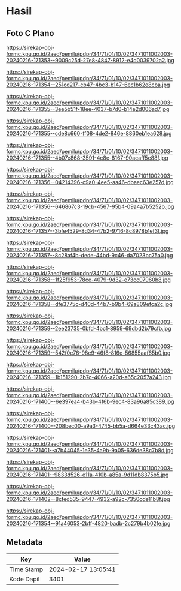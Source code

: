 # Hasil

## Foto C Plano

https://sirekap-obj-formc.kpu.go.id/2aed/pemilu/pdpr/34/71/01/10/02/3471011002003-20240216-171353--9009c25d-27e8-4847-8912-e4d0039702a2.jpg

https://sirekap-obj-formc.kpu.go.id/2aed/pemilu/pdpr/34/71/01/10/02/3471011002003-20240216-171354--251cd217-cb47-4bc3-b147-6ec1b62e8cba.jpg

https://sirekap-obj-formc.kpu.go.id/2aed/pemilu/pdpr/34/71/01/10/02/3471011002003-20240216-171355--3ee5b51f-18ee-4037-b7d0-b14e2d006ad7.jpg

https://sirekap-obj-formc.kpu.go.id/2aed/pemilu/pdpr/34/71/01/10/02/3471011002003-20240216-171355--cde8c660-ff08-4de2-846e-8860eb1ea628.jpg

https://sirekap-obj-formc.kpu.go.id/2aed/pemilu/pdpr/34/71/01/10/02/3471011002003-20240216-171355--4b07e868-3591-4c8e-8167-90acaff5e88f.jpg

https://sirekap-obj-formc.kpu.go.id/2aed/pemilu/pdpr/34/71/01/10/02/3471011002003-20240216-171356--04214396-c9a0-4ee5-aa46-dbaec63e257d.jpg

https://sirekap-obj-formc.kpu.go.id/2aed/pemilu/pdpr/34/71/01/10/02/3471011002003-20240216-171356--646867c3-19cb-4567-95b4-09a4a7b5252b.jpg

https://sirekap-obj-formc.kpu.go.id/2aed/pemilu/pdpr/34/71/01/10/02/3471011002003-20240216-171357--3bfe4529-8d34-47b2-9716-8c8978b1ef3f.jpg

https://sirekap-obj-formc.kpu.go.id/2aed/pemilu/pdpr/34/71/01/10/02/3471011002003-20240216-171357--8c28af4b-dede-44bd-9c46-da7023bc75a0.jpg

https://sirekap-obj-formc.kpu.go.id/2aed/pemilu/pdpr/34/71/01/10/02/3471011002003-20240216-171358--1f25f953-78ce-4079-9d32-e73cc07960b8.jpg

https://sirekap-obj-formc.kpu.go.id/2aed/pemilu/pdpr/34/71/01/10/02/3471011002003-20240216-171358--dfe3775c-d40d-44b7-b9b4-69a809efca2c.jpg

https://sirekap-obj-formc.kpu.go.id/2aed/pemilu/pdpr/34/71/01/10/02/3471011002003-20240216-171359--2ee23735-0bfd-4bc1-8959-69dbd2b79cfb.jpg

https://sirekap-obj-formc.kpu.go.id/2aed/pemilu/pdpr/34/71/01/10/02/3471011002003-20240216-171359--542f0e76-98e9-46f8-816e-56855aaf65b0.jpg

https://sirekap-obj-formc.kpu.go.id/2aed/pemilu/pdpr/34/71/01/10/02/3471011002003-20240216-171359--1b151290-2b7c-4066-a20d-a65c2057a243.jpg

https://sirekap-obj-formc.kpu.go.id/2aed/pemilu/pdpr/34/71/01/10/02/3471011002003-20240216-171400--6e397ea4-b43b-4f6b-9ec4-83a96a85c389.jpg

https://sirekap-obj-formc.kpu.go.id/2aed/pemilu/pdpr/34/71/01/10/02/3471011002003-20240216-171400--208bec00-a9a3-4745-bb5a-d664e33c43ac.jpg

https://sirekap-obj-formc.kpu.go.id/2aed/pemilu/pdpr/34/71/01/10/02/3471011002003-20240216-171401--a7b44045-1e35-4a9b-9a05-636de38c7b8d.jpg

https://sirekap-obj-formc.kpu.go.id/2aed/pemilu/pdpr/34/71/01/10/02/3471011002003-20240216-171401--9833d526-e11a-410b-a85a-9d11db8375b5.jpg

https://sirekap-obj-formc.kpu.go.id/2aed/pemilu/pdpr/34/71/01/10/02/3471011002003-20240216-171402--8cfed535-9447-4932-a92c-7350cde11b8f.jpg

https://sirekap-obj-formc.kpu.go.id/2aed/pemilu/pdpr/34/71/01/10/02/3471011002003-20240216-171354--91a46053-2bff-4820-badb-2c279b4b02fe.jpg


## Metadata

| Key        | Value               |
| ---------- | ------------------- |
| Time Stamp | 2024-02-17 13:05:41 |
| Kode Dapil | 3401                |



